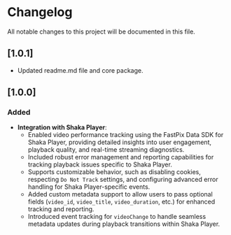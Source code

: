 # Changelog

All notable changes to this project will be documented in this file.

## [1.0.1]
- Updated readme.md file and core package.

## [1.0.0]

### Added
- **Integration with Shaka Player**:
  - Enabled video performance tracking using the FastPix Data SDK for Shaka Player, providing detailed insights into user engagement, playback quality, and real-time streaming diagnostics.
  - Included robust error management and reporting capabilities for tracking playback issues specific to Shaka Player.
  - Supports customizable behavior, such as disabling cookies, respecting `Do Not Track` settings, and configuring advanced error handling for Shaka Player-specific events.
  - Added custom metadata support to allow users to pass optional fields (`video_id`, `video_title`, `video_duration`, etc.) for enhanced tracking and reporting.
  - Introduced event tracking for `videoChange` to handle seamless metadata updates during playback transitions within Shaka Player.
